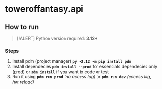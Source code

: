 # toweroffantasy.api

## How to run

> [!ALERT]
> Python version required: **3.12+**

### Steps

1. Install pdm (project manager) **`py -3.12 -m pip install pdm`**
2. Install dependecies **`pdm install --prod`** for essencials dependecies only (prod) or **`pdm install`** if you want to code or test
3. Run it using **`pdm run prod`** _(no access log)_ or **`pdm run dev`** _(access log, hot reload)_
